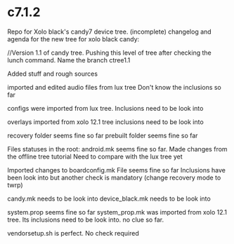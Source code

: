 # c7.1.2
Repo for Xolo black's candy7 device tree. (incomplete)
changelog and agenda for the new tree for xolo black candy:

//Version 1.1 of candy tree. Pushing this level of tree after checking the lunch command. Name the branch ctree1.1

Added stuff and rough sources

imported and edited audio files from lux tree
Don't know the inclusions so far


configs were imported from lux tree. 
Inclusions need to be look into


overlays imported from xolo 12.1 tree
inclusions need to be look into


recovery folder seems fine so far
prebuilt folder seems fine so far

Files statuses in the root:
android.mk seems fine so far. Made changes from the offline tree tutorial
Need to compare with the lux tree yet


Imported changes to boardconfig.mk	File seems fine so far
Inclusions have been look into but another check is mandatory (change recovery mode to twrp)


candy.mk needs to be look into
device_black.mk needs to be look into

system.prop seems fine so far
system_prop.mk was imported from xolo 12.1 tree. Its inclusions need to be look into. no clue so far.


vendorsetup.sh is perfect. No check required

